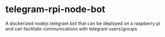 # telegram-rpi-node-bot
A dockerized nodejs telegram bot that can be deployed on a raspberry pi and can facilitate communications with telegram users/groups
